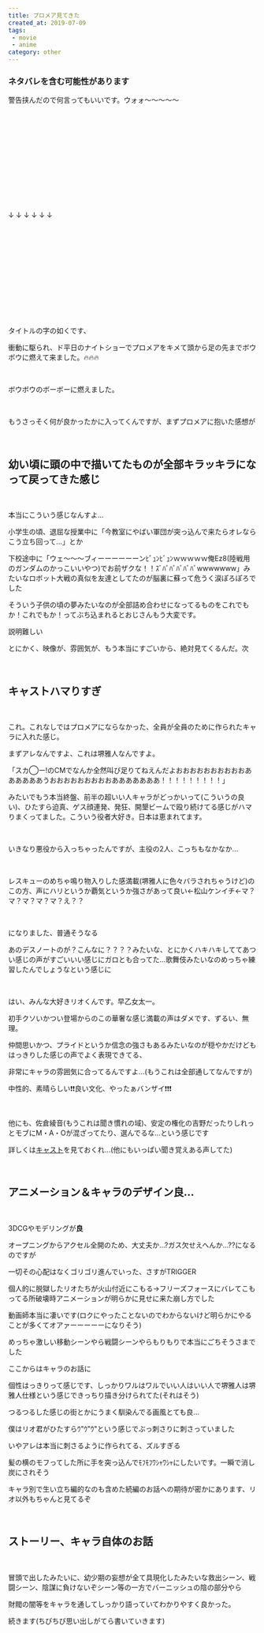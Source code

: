 ```yaml
---
title: プロメア見てきた
created_at: 2019-07-09
tags: 
 - movie
 - anime
category: other
---
```

### **ネタバレを含む可能性があります**

警告挟んだので何言ってもいいです。ウォォ〜〜〜〜〜

<br>
<br>
<br>
<br>
<br>
<br>
<br>
<br>
<br>
<br>
<br>

↓   ↓   ↓   ↓   ↓   ↓

<br>
<br>
<br>
<br>
<br>
<br>
<br>
<br>
<br>
<br>
<br>

タイトルの字の如くです、

衝動に駆られ、ド平日のナイトショーでプロメアをキメて頭から足の先までボウボウに燃えて来ました。🔥🔥🔥

<br>

ボウボウのボーボーに燃えました。

<br>

もうさっそく何が良かったかに入ってくんですが、まずプロメアに抱いた感想が

<br>

## 幼い頃に頭の中で描いてたものが全部キラッキラになって戻ってきた感じ

<br>

本当にこういう感じなんすよ...

小学生の頃、退屈な授業中に「今教室にやばい軍団が突っ込んで来たらオレならこう立ち回って...」とか

下校途中に「ウェ〜〜〜ブィーーーーーーンﾋﾞｭﾝﾋﾞｭﾝｗｗｗｗｗ俺Ez8(陸戦用のガンダムのかっこいいやつ)でお前ザクな！！ｽﾞﾊﾞﾊﾞﾊﾞﾊﾞﾊﾞwwwwwww」みたいなロボット大戦の真似を友達としてたのが脳裏に蘇って危うく涙ぽろぽろでした

そういう子供の頃の夢みたいなのが全部詰め合わせになってるものをこれでもか！これでもか！ってぶち込まれるとおじさんもう大変です。

説明難しい

とにかく、映像が、雰囲気が、もう本当にすごいから、絶対見てくるんだ。次

<br>

## キャストハマりすぎ

<br>

これ。これなしではプロメアにならなかった、全員が全員のために作られたキャラに入れた感じ。

まずアレなんですよ、これは堺雅人なんですよ。

「スカ◯ー!のCMでなんか全然叫び足りてねえんだよおおおおおおおおおおああああああうおおおおおおおおおあああああああ！！！！！！！！！」

みたいでもう本当終盤、前半の超いい人キャラがどっかいって(こういうの良い)、ひたすら迫真、ゲス顔連発、発狂、開墾ビームで殴り続けてる感じがハマりまくってました。こういう役者大好き。日本は恵まれてます。

<br>

いきなり悪役から入っちゃったんですが、主役の2人、こっちもなかなか...

<br>

レスキューのめちゃ鳴り物入りした感満載(堺雅人に色々バラされちゃうけど)のこの方、声にハリというか覇気というか強さがあって良い←松山ケンイチ←マ？マ？マ？マ？マ？え？？

<br>

になりました、普通そうなる

あのデスノートのが？こんなに？？？？みたいな、とにかくハキハキしててあつい感じの声がすごいいい感じにガロとも合ってた...歌舞伎みたいなのめっちゃ練習したんでしょうなという感じに

<br>

はい、みんな大好きリオくんです。早乙女太一。

初手クソいかつい登場からのこの華奢な感じ満載の声はダメです、ずるい、無理。

仲間思いかつ、プライドというか信念の強さもあるみたいなのが穏やかだけどもはっきりした感じの声でよく表現できてる、

非常にキャラの雰囲気に合ってるんですよ...(もうこれは全部通してなんですが)

中性的、素晴らしい❗❗良い文化、やったぁバンザイ❗❗❗

<br>

他にも、佐倉綾音(もうこれは聞き慣れの域)、安定の権化の吉野だったりしれっとモブにM・A・Oが混ざってたり、選んでるな...という感じです

詳しくは[キャスト](https://promare-movie.com/cast_staff/ｖ)を見ておくれ...(他にもいっぱい聞き覚えある声してた)

<br>

## アニメーション＆キャラのデザイン良...

<br>

3DCGやモデリングが**良**

オープニングからアクセル全開のため、大丈夫か...?ガス欠せえへんか...??になるのですが

一切その心配はなくゴリゴリ進んでいった、さすがTRIGGER

個人的に脱獄したリオたちが火山付近にこもる→フリーズフォースにバレてこもってる所破壊時アニメーションが明らかに見せに来た崩し方でした

動画師本当に凄いです(ロクにやったことないのでわからないけど明らかにやることが多くてオアァーーーーーになりそう)

めっちゃ激しい移動シーンやら戦闘シーンやらもりもりで本当にごちそうさまでした

ここからはキャラのお話に

個性はっきりって感じです、しっかりワルはワルでいい人はいい人で堺雅人は堺雅人仕様という感じできっちり描き分けられてた(それはそう)

つるつるした感じの街とかにうまく馴染んでる画風とても良...

僕はリオ君がひたすらｳ"ｳ"ｳ"という感じでぶっ刺さりに刺さっていました

いやアレは本当に刺さるように作られてる、ズルすぎる

髪の横のモフってした所に手を突っ込んでﾓﾌﾓﾌﾜｼｬﾜｼｬにしたいです。一瞬で消し炭にされそう

キャラ別で生い立ち編的なのも含めた続編のお話への期待が密かにあります、リオ以外もちゃんと見てるぞ

<br>

## ストーリー、キャラ自体のお話

<br>

冒頭で出したみたいに、幼少期の妄想が全て具現化したみたいな救出シーン、戦闘シーン、陰謀に負けないぞシーン等の一方でバーニッシュの陰の部分やら

財閥の闇等をキャラを通してしっかり語っていてわかりやすく良かった。

続きます(ちびちび思い出しがてら書いていきます)